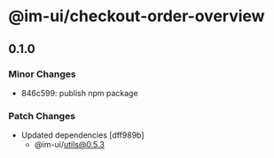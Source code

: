 # @im-ui/checkout-order-overview

## 0.1.0
### Minor Changes

- 846c599: publish npm package

### Patch Changes

- Updated dependencies [dff989b]
  - @im-ui/utils@0.5.3
